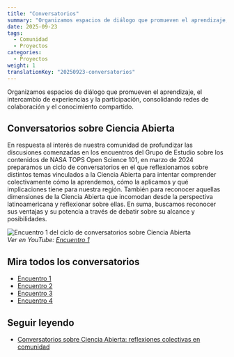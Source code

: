```yaml
---
title: "Conversatorios"
summary: "Organizamos espacios de diálogo que promueven el aprendizaje, el intercambio de experiencias y la participación, consolidando redes de colaboración y el conocimiento compartido."
date: 2025-09-23
tags:
  - Comunidad
  - Proyectos
categories:
  - Proyectos
weight: 1
translationKey: "20250923-conversatorios"
---
```


Organizamos espacios de diálogo que promueven el aprendizaje, el intercambio de experiencias y la participación, consolidando redes de colaboración y el conocimiento compartido.

## Conversatorios sobre Ciencia Abierta
En respuesta al interés de nuestra comunidad de profundizar las discusiones comenzadas en los encuentros del Grupo de Estudio sobre los contenidos de NASA TOPS Open Science 101, en marzo de 2024 preparamos un ciclo de conversatorios en el que reflexionamos sobre distintos temas vinculados a la Ciencia Abierta para intentar comprender colectivamente cómo la aprendemos, cómo la aplicamos y qué implicaciones tiene para nuestra región. También para reconocer aquellas dimensiones de la Ciencia Abierta que incomodan desde la perspectiva latinoamericana y reflexionar sobre ellas. En suma, buscamos reconocer sus ventajas y su potencia a través de debatir sobre su alcance y posibilidades.

![Encuentro 1 del ciclo de conversatorios sobre Ciencia Abierta](https://img.youtube.com/vi/-Ta8ZoZnRZY/maxresdefault.jpg)  
*Ver en YouTube: [Encuentro 1](https://youtu.be/-Ta8ZoZnRZY)*

## Mira todos los conversatorios
- [Encuentro 1](https://youtu.be/-Ta8ZoZnRZY)  
- [Encuentro 2](https://youtu.be/s6MIp8QL7Jk)  
- [Encuentro 3](https://youtu.be/pdvYzkhFfDU)  
- [Encuentro 4](https://youtu.be/hCJfoQkQgy8)  

## Seguir leyendo
- [Conversatorios sobre Ciencia Abierta: reflexiones colectivas en comunidad](https://www.metadocencia.org/post/2024/20240506-reflexiones-conversatorio/)
